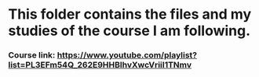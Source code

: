 # This folder contains the files and my studies of the course I am following.
### Course link: https://www.youtube.com/playlist?list=PL3EFm54Q_262E9HHBlhvXwcVriiI1TNmv